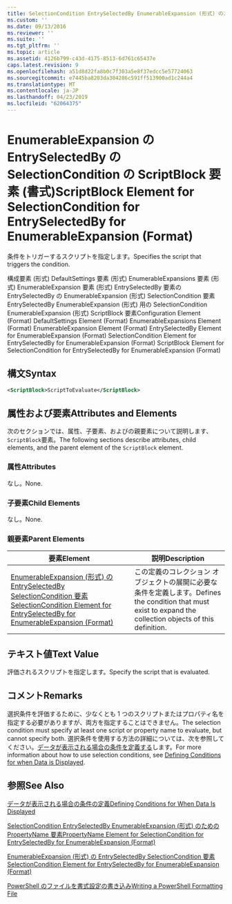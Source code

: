```yaml
---
title: SelectionCondition EntrySelectedBy EnumerableExpansion (形式) のためのスクリプト ブロックの要素 |Microsoft Docs
ms.custom: ''
ms.date: 09/13/2016
ms.reviewer: ''
ms.suite: ''
ms.tgt_pltfrm: ''
ms.topic: article
ms.assetid: 4126b799-c43d-4175-8513-6d761c65437e
caps.latest.revision: 9
ms.openlocfilehash: a51d8d22fa8b0c7f303a5e8f37edcc5e57724063
ms.sourcegitcommit: e7445ba8203da304286c591ff513900ad1c244a4
ms.translationtype: MT
ms.contentlocale: ja-JP
ms.lasthandoff: 04/23/2019
ms.locfileid: "62064375"
---
```

# <a name="scriptblock-element-for-selectioncondition-for-entryselectedby-for-enumerableexpansion-format"></a><span data-ttu-id="cc980-102">EnumerableExpansion の EntrySelectedBy の SelectionCondition の ScriptBlock 要素 (書式)</span><span class="sxs-lookup"><span data-stu-id="cc980-102">ScriptBlock Element for SelectionCondition for EntrySelectedBy for EnumerableExpansion (Format)</span></span>

<span data-ttu-id="cc980-103">条件をトリガーするスクリプトを指定します。</span><span class="sxs-lookup"><span data-stu-id="cc980-103">Specifies the script that triggers the condition.</span></span>

<span data-ttu-id="cc980-104">構成要素 (形式) DefaultSettings 要素 (形式) EnumerableExpansions 要素 (形式) EnumerableExpansion 要素 (形式) EntrySelectedBy 要素の EntrySelectedBy の EnumerableExpansion (形式) SelectionCondition 要素EntrySelectedBy EnumerableExpansion (形式) 用の SelectionCondition EnumerableExpansion (形式) ScriptBlock 要素</span><span class="sxs-lookup"><span data-stu-id="cc980-104">Configuration Element (Format) DefaultSettings Element (Format) EnumerableExpansions Element (Format) EnumerableExpansion Element (Format) EntrySelectedBy Element for EnumerableExpansion (Format) SelectionCondition Element for EntrySelectedBy for EnumerableExpansion (Format) ScriptBlock Element for SelectionCondition for EntrySelectedBy for EnumerableExpansion (Format)</span></span>

## <a name="syntax"></a><span data-ttu-id="cc980-105">構文</span><span class="sxs-lookup"><span data-stu-id="cc980-105">Syntax</span></span>

```xml
<ScriptBlock>ScriptToEvaluate</ScriptBlock>
```

## <a name="attributes-and-elements"></a><span data-ttu-id="cc980-106">属性および要素</span><span class="sxs-lookup"><span data-stu-id="cc980-106">Attributes and Elements</span></span>

<span data-ttu-id="cc980-107">次のセクションでは、属性、子要素、およびの親要素について説明します、`ScriptBlock`要素。</span><span class="sxs-lookup"><span data-stu-id="cc980-107">The following sections describe attributes, child elements, and the parent element of the `ScriptBlock` element.</span></span>

### <a name="attributes"></a><span data-ttu-id="cc980-108">属性</span><span class="sxs-lookup"><span data-stu-id="cc980-108">Attributes</span></span>

<span data-ttu-id="cc980-109">なし。</span><span class="sxs-lookup"><span data-stu-id="cc980-109">None.</span></span>

### <a name="child-elements"></a><span data-ttu-id="cc980-110">子要素</span><span class="sxs-lookup"><span data-stu-id="cc980-110">Child Elements</span></span>

<span data-ttu-id="cc980-111">なし。</span><span class="sxs-lookup"><span data-stu-id="cc980-111">None.</span></span>

### <a name="parent-elements"></a><span data-ttu-id="cc980-112">親要素</span><span class="sxs-lookup"><span data-stu-id="cc980-112">Parent Elements</span></span>

|<span data-ttu-id="cc980-113">要素</span><span class="sxs-lookup"><span data-stu-id="cc980-113">Element</span></span>|<span data-ttu-id="cc980-114">説明</span><span class="sxs-lookup"><span data-stu-id="cc980-114">Description</span></span>|
|-------------|-----------------|
|[<span data-ttu-id="cc980-115">EnumerableExpansion (形式) の EntrySelectedBy SelectionCondition 要素</span><span class="sxs-lookup"><span data-stu-id="cc980-115">SelectionCondition Element for EntrySelectedBy for EnumerableExpansion (Format)</span></span>](./selectioncondition-element-for-entryselectedby-for-enumerableexpansion-format.md)|<span data-ttu-id="cc980-116">この定義のコレクション オブジェクトの展開に必要な条件を定義します。</span><span class="sxs-lookup"><span data-stu-id="cc980-116">Defines the condition that must exist to expand the collection objects of this definition.</span></span>|

## <a name="text-value"></a><span data-ttu-id="cc980-117">テキスト値</span><span class="sxs-lookup"><span data-stu-id="cc980-117">Text Value</span></span>

<span data-ttu-id="cc980-118">評価されるスクリプトを指定します。</span><span class="sxs-lookup"><span data-stu-id="cc980-118">Specify the script that is evaluated.</span></span>

## <a name="remarks"></a><span data-ttu-id="cc980-119">コメント</span><span class="sxs-lookup"><span data-stu-id="cc980-119">Remarks</span></span>

<span data-ttu-id="cc980-120">選択条件を評価するために、少なくとも 1 つのスクリプトまたはプロパティ名を指定する必要がありますが、両方を指定することはできません。</span><span class="sxs-lookup"><span data-stu-id="cc980-120">The selection condition must specify at least one script or property name to evaluate, but cannot specify both.</span></span> <span data-ttu-id="cc980-121">選択条件を使用する方法の詳細については、次を参照してください。[データが表示される場合の条件を定義する](./defining-conditions-for-displaying-data.md)します。</span><span class="sxs-lookup"><span data-stu-id="cc980-121">For more information about how to use selection conditions, see [Defining Conditions for when Data is Displayed](./defining-conditions-for-displaying-data.md).</span></span>

## <a name="see-also"></a><span data-ttu-id="cc980-122">参照</span><span class="sxs-lookup"><span data-stu-id="cc980-122">See Also</span></span>

[<span data-ttu-id="cc980-123">データが表示される場合の条件の定義</span><span class="sxs-lookup"><span data-stu-id="cc980-123">Defining Conditions for When Data Is Displayed</span></span>](./defining-conditions-for-displaying-data.md)

[<span data-ttu-id="cc980-124">SelectionCondition EntrySelectedBy EnumerableExpansion (形式) のための PropertyName 要素</span><span class="sxs-lookup"><span data-stu-id="cc980-124">PropertyName Element for SelectionCondition for EntrySelectedBy for EnumerableExpansion (Format)</span></span>](./propertyname-element-for-selectioncondition-for-entryselectedby-for-enumerableexpansion-format.md)

[<span data-ttu-id="cc980-125">EnumerableExpansion (形式) の EntrySelectedBy SelectionCondition 要素</span><span class="sxs-lookup"><span data-stu-id="cc980-125">SelectionCondition Element for EntrySelectedBy for EnumerableExpansion (Format)</span></span>](./selectioncondition-element-for-entryselectedby-for-enumerableexpansion-format.md)

[<span data-ttu-id="cc980-126">PowerShell のファイルを書式設定の書き込み</span><span class="sxs-lookup"><span data-stu-id="cc980-126">Writing a PowerShell Formatting File</span></span>](./writing-a-powershell-formatting-file.md)

